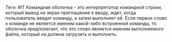 Теги: #IT 
Командная оболочка - это интерпретатор командной строки, который вывод на экран приглашение к вводу, ждет, когда пользователь введет команду, а затем выполняет её. Если первое слово к команде не является именем какой-либо встроенной команды, то оболочка предполагает, что это слово является именем выполняемого файла, который на должна загрузить и выполнить. 